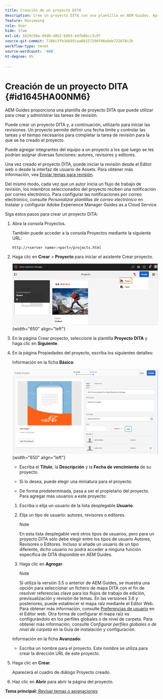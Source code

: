 ```yaml
---
title: Creación de un proyecto DITA
description: Cree un proyecto DITA con una plantilla en AEM Guides. Aprenda a utilizar un proyecto DITA para iniciar las revisiones.
feature: Reviewing
role: User
hide: true
exl-id: 1b29c50a-04d0-4052-b893-44fb8bcc3c97
source-git-commit: 7286c3fb36695caa08157296fd6e0de722078c2b
workflow-type: tm+mt
source-wordcount: '468'
ht-degree: 0%

---
```


# Creación de un proyecto DITA {#id1645HA00NM6}

AEM Guides proporciona una plantilla de proyecto DITA que puede utilizar para crear y administrar las tareas de revisión.

Puede crear un proyecto DITA y, a continuación, utilizarlo para iniciar las revisiones. Un proyecto permite definir una fecha límite y controlar las tareas y el tiempo necesarios para completar la tarea de revisión para la que se ha creado el proyecto.

Puede agregar integrantes del equipo a un proyecto a los que luego se les podrían asignar diversas funciones: autores, revisores y editores.

Una vez creado el proyecto DITA, puede iniciar la revisión desde el Editor web o desde la interfaz de usuario de Assets. Para obtener más información, vea [Enviar temas para revisión](review-send-topics-for-review.md#).

Del mismo modo, cada vez que un autor inicia un flujo de trabajo de revisión, los miembros seleccionados del proyecto reciben una notificación por correo electrónico. Para configurar las notificaciones por correo electrónico, consulte *Personalizar plantillas de correo electrónico* en Instalar y configurar Adobe Experience Manager Guides as a Cloud Service.

Siga estos pasos para crear un proyecto DITA:

1. Abra la consola Proyectos.

   También puede acceder a la consola Proyectos mediante la siguiente URL:

   ```http
   http://<server name>:<port>/projects.html
   ```

1. Haga clic en **Crear** \> **Proyecto** para iniciar el asistente Crear proyecto.

   ![](images/project-console-63.png){width="650" align="left"}

1. En la página Crear proyecto, seleccione la plantilla **Proyecto DITA** y haga clic en **Siguiente**.

1. En la página Propiedades del proyecto, escriba los siguientes detalles:

   Información en la ficha **Básico**:

   ![](images/create-project.png){width="650" align="left"}

   - Escriba el **Título**, la **Descripción** y la **Fecha de vencimiento** de su proyecto.

   - Si lo desea, puede elegir una miniatura para el proyecto.

   - De forma predeterminada, pasa a ser el propietario del proyecto. Para agregar más usuarios a este proyecto:

   1. Escriba o elija un usuario de la lista desplegable **Usuario**.

   1. Elija un tipo de usuario: autores, revisores o editores.

      >[!NOTE]
      >
      >En esta lista desplegable verá otros tipos de usuarios, pero para un proyecto DITA sólo debe elegir entre los tipos de usuario Autores, Revisores o Editores. Incluso si añade un usuario de un tipo diferente, dicho usuario no podrá acceder a ninguna función específica de DITA disponible en AEM Guides.

   1. Haga clic en **Agregar**.

      >[!NOTE]
      >
      >Si utiliza la versión 3.5 o anterior de AEM Guides, se muestra una opción para seleccionar un fichero de mapa DITA con el fin de resolver referencias clave para los flujos de trabajo de edición, previsualización y revisión de temas. En las versiones 3.6 y posteriores, puede establecer el mapa raíz mediante el Editor Web. Para obtener más información, consulte [Preferencias de usuario](web-editor-features.md#id2087G0P40SB) en el Editor web. Otra forma de configurar el mapa raíz es configurándolo en los perfiles globales o de nivel de carpeta. Para obtener más información, consulte *Configurar perfiles globales o de nivel de carpeta* en la Guía de instalación y configuración.

   Información en la ficha **Avanzado**:

   - Escriba un nombre para el proyecto. Este nombre se utiliza para crear la dirección URL de este proyecto.

1. Haga clic en **Crear**.

   Aparecerá el cuadro de diálogo Proyecto creado.

1. Haz clic en **Abrir** para abrir la página del proyecto.


**Tema principal:**&#x200B;[&#x200B; Revisar temas o asignaciones](review.md)
